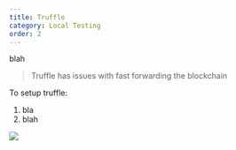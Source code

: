 ```yaml
---
title: Truffle
category: Local Testing
order: 2
---
```


blah

> Truffle has issues with fast forwarding the blockchain

To setup truffle:

1. bla
2. blah


![](//placehold.it/800x600)
